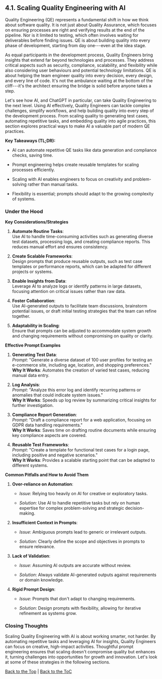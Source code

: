 ## 4.1. Scaling Quality Engineering with AI

Quality Engineering (QE) represents a fundamental shift in how we think
about software quality. It is not just about Quality Assurance, which
focuses on ensuring processes are right and verifying results at the end
of the pipeline. Nor is it limited to testing, which often involves
waiting for deliverables before finding issues. QE is about building
quality into every phase of development, starting from day one---even at
the idea stage.

As equal participants in the development process, Quality Engineers
bring insights that extend far beyond technologies and processes. They
address critical aspects such as security, compliance, scalability, and
flexibility while also considering user behaviours and potential
technology limitations. QE is about helping the team engineer quality
into every decision, every design, and every line of code. It's not the
ambulance waiting at the bottom of the cliff---it's the architect
ensuring the bridge is solid before anyone takes a step.

Let's see how AI, and ChatGPT in particular, can take Quality
Engineering to the next level. Using AI effectively, Quality Engineers
can tackle complex challenges, simplify workflows, and help building
quality into every step of the development process. From scaling quality
to generating test cases, automating repetitive tasks, and embedding
quality into agile practices, this section explores practical ways to
make AI a valuable part of modern QE practices.

**Key Takeaways (TL;DR):**

-   AI can automate repetitive QE tasks like data generation and
    compliance checks, saving time.

-   Prompt engineering helps create reusable templates for scaling
    processes efficiently.

-   Scaling with AI enables engineers to focus on creativity and
    problem-solving rather than manual tasks.

-   Flexibility is essential; prompts should adapt to the growing
    complexity of systems.

### Under the Hood

**Key Considerations/Strategies**

1.  **Automate Routine Tasks**:\
    Use AI to handle time-consuming activities such as generating
    diverse test datasets, processing logs, and creating compliance
    reports. This reduces manual effort and ensures consistency.

2.  **Create Scalable Frameworks**:\
    Design prompts that produce reusable outputs, such as test case
    templates or performance reports, which can be adapted for different
    projects or systems.

3.  **Enable Insights from Data**:\
    Leverage AI to analyze logs or identify patterns in large datasets,
    focusing attention on critical issues rather than raw data.

4.  **Foster Collaboration**:\
    Use AI-generated outputs to facilitate team discussions, brainstorm
    potential issues, or draft initial testing strategies that the team
    can refine together.

5.  **Adaptability in Scaling**:\
    Ensure that prompts can be adjusted to accommodate system growth and
    changing requirements without compromising on quality or clarity.

**Effective Prompt Examples**

1.  **Generating Test Data**:\
    *Prompt*: "Generate a diverse dataset of 100 user profiles for
    testing an e-commerce site, including age, location, and shopping
    preferences."\
    **Why It Works**: Automates the creation of varied test cases,
    reducing manual data entry.

2.  **Log Analysis**:\
    *Prompt*: "Analyze this error log and identify recurring patterns or
    anomalies that could indicate system issues."\
    **Why It Works**: Speeds up log review by summarizing critical
    insights for further investigation.

3.  **Compliance Report Generation**:\
    *Prompt*: "Draft a compliance report for a web application, focusing
    on GDPR data handling requirements."\
    **Why It Works**: Saves time on drafting routine documents while
    ensuring key compliance aspects are covered.

4.  **Reusable Test Frameworks**:\
    *Prompt*: "Create a template for functional test cases for a login
    page, including positive and negative scenarios."\
    **Why It Works**: Provides a scalable starting point that can be
    adapted to different systems.

**Common Pitfalls and How to Avoid Them**

1.  **Over-reliance on Automation**:

    -   *Issue*: Relying too heavily on AI for creative or exploratory
        tasks.

    -   *Solution*: Use AI to handle repetitive tasks but rely on human
        expertise for complex problem-solving and strategic
        decision-making.

2.  **Insufficient Context in Prompts**:

    -   *Issue*: Ambiguous prompts lead to generic or irrelevant
        outputs.

    -   *Solution*: Clearly define the scope and objectives in prompts
        to ensure relevance.

3.  **Lack of Validation**:

    -   *Issue*: Assuming AI outputs are accurate without review.

    -   *Solution*: Always validate AI-generated outputs against
        requirements or domain knowledge.

4.  **Rigid Prompt Design**:

    -   *Issue*: Prompts that don't adapt to changing requirements.

    -   *Solution*: Design prompts with flexibility, allowing for
        iterative refinement as systems grow.

### Closing Thoughts

Scaling Quality Engineering with AI is about working smarter, not
harder. By automating repetitive tasks and leveraging AI for insights,
Quality Engineers can focus on creative, high-impact activities.
Thoughtful prompt engineering ensures that scaling doesn't compromise
quality but enhances it, turning challenges into opportunities for
growth and innovation. Let's look at some of these strategies in the
following sections.

[Back to the Top](#) | [Back to the ToC](../README.md)